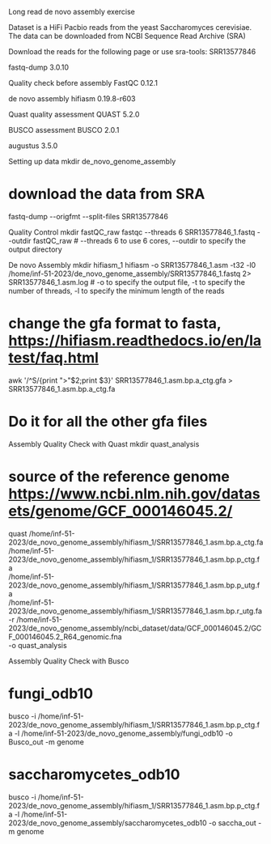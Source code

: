 Long read de novo assembly exercise

Dataset is a HiFi Pacbio reads from the yeast Saccharomyces cerevisiae.
The data can be downloaded from NCBI Sequence Read Archive (SRA)

Download the reads for the following page or use sra-tools:
SRR13577846

fastq-dump 3.0.10

Quality check before assembly
FastQC 0.12.1

de novo assembly
hifiasm 0.19.8-r603

Quast quality assessment
QUAST 5.2.0

BUSCO assessment
BUSCO 2.0.1

augustus 3.5.0

Setting up data
mkdir de_novo_genome_assembly
# download the data from SRA
fastq-dump --origfmt --split-files SRR13577846

Quality Control
mkdir fastQC_raw
fastqc --threads 6 SRR13577846_1.fastq --outdir fastQC_raw # --threads 6 to use 6 cores, --outdir to specify the output directory

De novo Assembly
mkdir hifiasm_1
hifiasm -o SRR13577846_1.asm -t32 -l0 /home/inf-51-2023/de_novo_genome_assembly/SRR13577846_1.fastq 2> SRR13577846_1.asm.log # -o to specify the output file, -t to specify the number of threads, -l to specify the minimum length of the reads

# change the gfa format to fasta, https://hifiasm.readthedocs.io/en/latest/faq.html
awk '/^S/{print ">"$2;print $3}' SRR13577846_1.asm.bp.a_ctg.gfa > SRR13577846_1.asm.bp.a_ctg.fa
# Do it for all the other gfa files

Assembly Quality Check with Quast
mkdir quast_analysis
# source of the reference genome https://www.ncbi.nlm.nih.gov/datasets/genome/GCF_000146045.2/
quast /home/inf-51-2023/de_novo_genome_assembly/hifiasm_1/SRR13577846_1.asm.bp.a_ctg.fa \
           /home/inf-51-2023/de_novo_genome_assembly/hifiasm_1/SRR13577846_1.asm.bp.p_ctg.fa \
           /home/inf-51-2023/de_novo_genome_assembly/hifiasm_1/SRR13577846_1.asm.bp.p_utg.fa \
           /home/inf-51-2023/de_novo_genome_assembly/hifiasm_1/SRR13577846_1.asm.bp.r_utg.fa \
        -r /home/inf-51-2023/de_novo_genome_assembly/ncbi_dataset/data/GCF_000146045.2/GCF_000146045.2_R64_genomic.fna \
        -o quast_analysis

Assembly Quality Check with Busco
# fungi_odb10
busco -i /home/inf-51-2023/de_novo_genome_assembly/hifiasm_1/SRR13577846_1.asm.bp.p_ctg.fa -l /home/inf-51-2023/de_novo_genome_assembly/fungi_odb10 -o Busco_out -m genome

# saccharomycetes_odb10
busco -i /home/inf-51-2023/de_novo_genome_assembly/hifiasm_1/SRR13577846_1.asm.bp.p_ctg.fa -l /home/inf-51-2023/de_novo_genome_assembly/saccharomycetes_odb10 -o saccha_out -m genome




